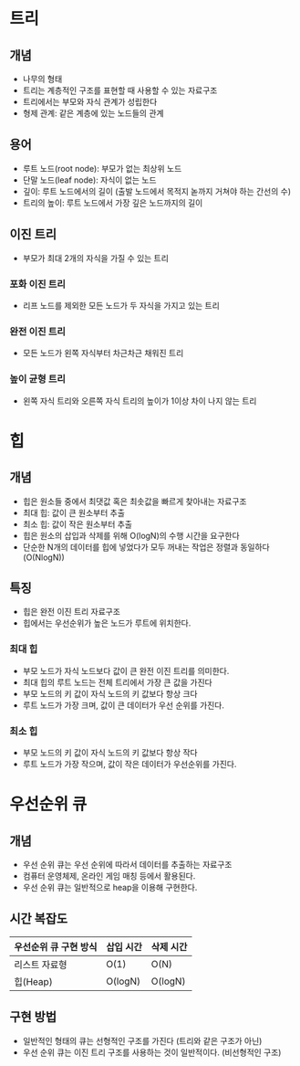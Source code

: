 # 트리

## 개념
- 나무의 형태
- 트리는 계층적인 구조를 표현할 때 사용할 수 있는 자료구조
- 트리에서는 부모와 자식 관계가 성립한다
- 형제 관계: 같은 계층에 있는 노드들의 관계

## 용어
- 루트 노드(root node): 부모가 없는 최상위 노드
- 단말 노드(leaf node): 자식이 없는 노드
- 깊이: 루트 노드에서의 길이 (출발 노드에서 목적지 녿까지 거쳐야 하는 간선의 수)
- 트리의 높이: 루트 노드에서 가장 깊은 노드까지의 길이

## 이진 트리
- 부모가 최대 2개의 자식을 가질 수 있는 트리

### 포화 이진 트리
- 리프 노드를 제외한 모든 노드가 두 자식을 가지고 있는 트리

### 완전 이진 트리
- 모든 노드가 왼쪽 자식부터 차근차근 채워진 트리

### 높이 균형 트리
- 왼쪽 자식 트리와 오른쪽 자식 트리의 높이가 1이상 차이 나지 않는 트리

# 힙

## 개념
- 힙은 원소들 중에서 최댓값 혹은 최솟값을 빠르게 찾아내는 자료구조
- 최대 힙: 값이 큰 원소부터 추출
- 최소 힙: 값이 작은 원소부터 추출
- 힙은 원소의 삽입과 삭제를 위해 O(logN)의 수행 시간을 요구한다
- 단순한 N개의 데이터를 힙에 넣었다가 모두 꺼내는 작업은 정렬과 동일하다 (O(NlogN))

## 특징
- 힙은 완전 이진 트리 자료구조
- 힙에서는 우선순위가 높은 노드가 루트에 위치한다.

### 최대 힙
- 부모 노드가 자식 노드보다 값이 큰 완전 이진 트리를 의미한다.
- 최대 힙의 루트 노드는 전체 트리에서 가장 큰 값을 가진다
- 부모 노드의 키 값이 자식 노드의 키 값보다 항상 크다
- 루트 노드가 가장 크며, 값이 큰 데이터가 우선 순위를 가진다.

### 최소 힙
- 부모 노드의 키 값이 자식 노드의 키 값보다 항상 작다
- 루트 노드가 가장 작으며, 값이 작은 데이터가 우선순위를 가진다.

# 우선순위 큐

## 개념
- 우선 순위 큐는 우선 순위에 따라서 데이터를 추출하는 자료구조
- 컴퓨터 운영체제, 온라인 게임 매칭 등에서 활용된다.
- 우선 순위 큐는 일반적으로 heap을 이용해 구현한다.

## 시간 복잡도
|우선순위 큐 구현 방식|삽입 시간|삭제 시간|
|------|---|---|
|리스트 자료형|O(1)|O(N)|
|힙(Heap)|O(logN)|O(logN)|

## 구현 방법
- 일반적인 형태의 큐는 선형적인 구조를 가진다 (트리와 같은 구조가 아닌)
- 우선 순위 큐는 이진 트리 구조를 사용하는 것이 일반적이다. (비선형적인 구조)
